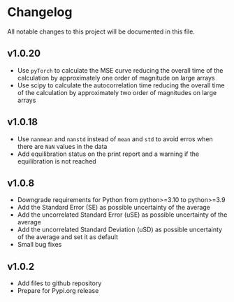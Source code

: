 # Changelog

All notable changes to this project will be documented in this file.

## v1.0.20

- Use `pyTorch` to calculate the MSE curve reducing the overall time of the calculation by approximately one order of magnitude on large arrays
- Use scipy to calculate the autocorrelation time reducing the overall time of the calculation by approximately two order of magnitudes on large arrays

## v1.0.18

- Use `nanmean` and `nanstd` instead of `mean` and `std` to avoid erros when there are `NaN` values in the data
- Add equilibration status on the print report and a warning if the equilibration is not reached

## v1.0.8

- Downgrade requirements for Python from python>=3.10 to python>=3.9
- Add the Standard Error (SE) as possible uncertainty of the average
- Add the uncorrelated Standard Error (uSE) as possible uncertainty of the average
- Add the uncorrelated Standard Deviation (uSD) as possible uncertainty of the average and set it as default
- Small bug fixes

## v1.0.2

- Add files to github repository
- Prepare for Pypi.org release
